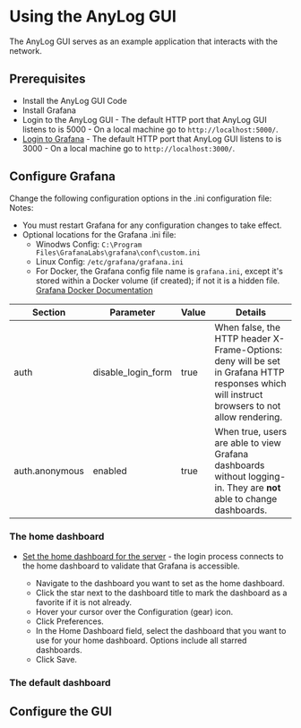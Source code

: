 # Using the AnyLog GUI

The AnyLog GUI serves as an example application that interacts with the network.

## Prerequisites
* Install the AnyLog GUI Code
* Install Grafana
* Login to the AnyLog GUI - The default HTTP port that AnyLog GUI listens to is 5000 - On a local machine go to ```http://localhost:5000/```.
* [Login to Grafana](https://grafana.com/docs/grafana/latest/getting-started/getting-started/) - The default HTTP port that AnyLog GUI listens to is 3000 - On a local machine go to ```http://localhost:3000/```.


## Configure Grafana
Change the following configuration options in the .ini configuration file:
Notes: 
- You must restart Grafana for any configuration changes to take effect.
- Optional locations for the Grafana .ini file:
  * Winodws Config: `C:\Program Files\GrafanaLabs\grafana\conf\custom.ini`
  * Linux Config: `/etc/grafana/grafana.ini`
  * For Docker, the Grafana config file name is `grafana.ini`, except it's stored within a Docker volume (if created); if not it is a hidden file. 
[Grafana Docker Documentation](https://grafana.com/docs/grafana/latest/installation/docker/)
  
| Section | Parameter | Value  | Details  |
| ------------- | ------------- | ------------| ------------| 
| auth  | disable_login_form | true |  When false, the HTTP header X-Frame-Options: deny will be set in Grafana HTTP responses which will instruct browsers to not allow rendering. | 
| auth.anonymous | enabled | true | When true, users are able to view Grafana dashboards without logging-in. They are **not** able to change dashboards. 


  
### The home dashboard
* [Set the home dashboard for the server](https://grafana.com/docs/grafana/latest/administration/preferences/change-home-dashboard/) - the login process connects to the home dashboard to validate that Grafana is accessible.

    * Navigate to the dashboard you want to set as the home dashboard.
    * Click the star next to the dashboard title to mark the dashboard as a favorite if it is not already.
    * Hover your cursor over the Configuration (gear) icon.
    * Click Preferences.
    * In the Home Dashboard field, select the dashboard that you want to use for your home dashboard. Options include all starred dashboards.
    * Click Save.
    
### The default dashboard
    
## Configure the GUI 


